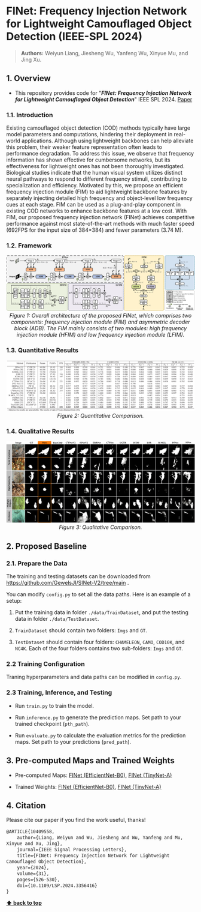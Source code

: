 # FINet: Frequency Injection Network for Lightweight Camouflaged Object Detection (IEEE-SPL 2024)

> **Authors:** 
> Weiyun Liang,
> Jiesheng Wu,
> Yanfeng Wu,
> Xinyue Mu,
> and Jing Xu.

## 1. Overview

- This repository provides code for "_**FINet: Frequency Injection Network for Lightweight Camouflaged Object Detection**_" IEEE SPL 2024. [Paper](https://ieeexplore.ieee.org/document/10409558) 

### 1.1. Introduction

 Existing camouflaged object detection (COD) methods typically have large model parameters and computations, hindering their deployment in real-world applications. Although using lightweight backbones can help alleviate this problem, their weaker feature representation often leads to performance degradation. To address this issue, we observe that frequency information has shown effective for cumbersome networks, but its effectiveness for lightweight ones has not been thoroughly investigated. Biological studies indicate that the human visual system utilizes distinct neural pathways to respond to different frequency stimuli, contributing to specialization and efficiency. Motivated by this, we propose an efficient frequency injection module (FIM) to aid lightweight backbone features by separately injecting detailed high frequency and object-level low frequency cues at each stage. FIM can be used as a plug-and-play component in existing COD networks to enhance backbone features at a low cost. With FIM, our proposed frequency injection network (FINet) achieves competitive performance against most state-of-the-art methods with much faster speed (692FPS for the input size of 384×384) and fewer parameters (3.74 M).

### 1.2. Framework

<p align="center">
    <img src="imgs/FINet.png"/> <br />
    <em> 
    Figure 1: Overall architecture of the proposed FINet, which comprises two components: frequency injection module (FIM) and asymmetric decoder block (ADB). The FIM mainly consists of two modules: high frequency injection module (HFIM) and low frequency injection module (LFIM).
    </em>
</p>

### 1.3. Quantitative Results

<p align="center">
    <img src="imgs/results.png"/> <br />
    <em> 
    Figure 2: Quantitative Comparison.
    </em>
</p>

### 1.4. Qualitative Results

<p align="center">
    <img src="imgs/vis.png"/> <br />
    <em> 
    Figure 3: Qualitative Comparison.
    </em>
</p>

## 2. Proposed Baseline

### 2.1. Prepare the Data

The training and testing datasets can be downloaded from https://github.com/GewelsJI/SINet-V2/tree/main .

You can modify `config.py` to set all the data paths. Here is an example of a setup:

1. Put the training data in folder `./data/TrainDataset`, and put the testing data in folder `./data/TestDataset`.

2. `TrainDataset` should contain two folders: `Imgs` and `GT`. 

3. `TestDataset` should contain four folders: `CHAMELEON`, `CAMO`, `COD10K`, and `NC4K`. Each of the four folders contains two sub-folders: `Imgs` and `GT`.

### 2.2 Training Configuration

Traning hyperparameters and data paths can be modified in `config.py`.

### 2.3 Training, Inference, and Testing

+ Run `train.py` to train the model.

+ Run `inference.py` to generate the prediction maps. Set path to your trained checkpoint (`pth_path`).

+ Run `evaluate.py` to calculate the evaluation metrics for the prediction maps. Set path to your predictions (`pred_path`).

## 3. Pre-computed Maps and Trained Weights

+ Pre-computed Maps: [FINet (EfficientNet-B0)](), [FINet (TinyNet-A)]()

+ Trained Weights: [FINet (EfficientNet-B0)](), [FINet (TinyNet-A)]()


## 4. Citation

Please cite our paper if you find the work useful, thanks!
	
    @ARTICLE{10409558,
        author={Liang, Weiyun and Wu, Jiesheng and Wu, Yanfeng and Mu, Xinyue and Xu, Jing},
        journal={IEEE Signal Processing Letters}, 
        title={FINet: Frequency Injection Network for Lightweight Camouflaged Object Detection}, 
        year={2024},
        volume={31},
        pages={526-530},
        doi={10.1109/LSP.2024.3356416}
    }

    
**[⬆ back to top](#0-preface)**
